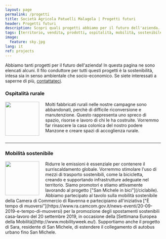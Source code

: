 ```yaml
---
layout: page
permalink: /progetti
title: Società Agricola Patuelli Malagola | Progetti futuri
header: Progetti futuri
description: Scopri quali progetti abbiamo per il futuro dell'azienda.
tags: [territorio, vendita, prodotti, ospitalità, mobilità, sostenibile, sostenibilità, bicicletta, divulgazione, blog, azienda, agricola, Ravenna, Emilia-Romagna, San Michele]
image:
  feature: sky.jpg
lang: it
ref: projects
---
```


Abbiamo tanti progetti per il futuro dell'azienda! In questa pagina ne sono elencati alcuni. Il filo conduttore per tutti questi progetti è la sostenibilità, intesa sia in senso ambientale che socio-economico. Se siete interessati a saperne di più, [contattateci](/contatti).  


### Ospitalità rurale    
<img src="/images/casacolonica.jpg" style="width:110px;height:110px;margin:0px 20px 0px 0px" align="left"> 
Molti fabbricati rurali nelle nostre campagne sono abbandonati, perchè di difficile riconversione e manutenzione. Questo rappresenta uno spreco di spazio, risorse e lavoro di chi le ha costruite. Vorremmo far rinascere la casa colonica del nostro podere Manzone e creare spazi di accoglienza rurale.  
<br/><br/>  

---

### Mobilità sostenibile     
<img src="/images/segnaleciclabile.jpg" style="width:110px;height:110px;margin:0px 20px 0px 0px" align="left"> 
Ridurre le emissioni è essenziale per contenere il surriscaldamento globale. Vorremmo stimolare l'uso di mezzi di trasporto sostenibili, come la bicicletta, creando e supportando infrastrutture adeguate nel territorio. 
Siamo promotori e stiamo attivamente lavorando al progetto ["San Michele in bici"](/ciclabile).   
Abbiamo partecipato al tavolo sulla mobilità sostenibile della Camera di Commercio di Ravenna e partecipiamo all'iniziativa ["È tempo di muoversi"](https://www.ra.camcom.gov.it/news-eventi/20-09-2019-e-tempo-di-muoversi) per la promozione degli spostamenti sostenibili casa-lavoro del 20 settembre 2019, in occasione della [Settimana Europea della Mobilità](http://www.mobilityweek.eu/).
Supportiamo anche il progetto di Sara, residente di San Michele, di estendere il collegamento di autobus urbano fino San Michele.
<br/><br/>   

<!---
---


### Vendita di prodotti    
<img src="/images/sellproduce.jpg" style="width:110px;height:110px;margin:0px 20px 0px 0px" align="left"> 
La grande distribuzione ha creato tanti vantaggi, ma ha anche creato un distacco tra il consumatore e il produttore. Abbiamo iniziato a fare [vendita diretta](/venditadiretta) dei nostri prodotti. In futuro vorremmo allestire uno spaccio aziendale per la vendita di prodotti, trasformati e non, anche in collaborazione con altri produttori locali.  
<br/><br/>  

---

### Divulgazione   
<img src="/images/semina.jpg" style="width:110px;height:110px;margin:0px 20px 0px 0px" align="left"> 
Siamo tutti bombardati di informazioni, spesso contrastanti, su ciò che mangiamo. Per chi non è del mestiere può essere difficile districare l'informazione dalla disinformazione. Abbiamo iniziato a fare divulgazione agricola per il consumatore sul nostro canale [Instagram](https://www.instagram.com/patuellimalagola/). Vorremmo anche lanciare un [blog](/blog) per fare approfondimenti più mirati.
<br/><br/> 

---
--->
